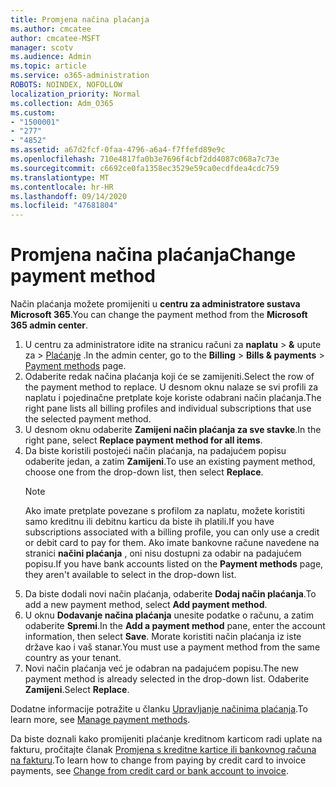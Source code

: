 ```yaml
---
title: Promjena načina plaćanja
ms.author: cmcatee
author: cmcatee-MSFT
manager: scotv
ms.audience: Admin
ms.topic: article
ms.service: o365-administration
ROBOTS: NOINDEX, NOFOLLOW
localization_priority: Normal
ms.collection: Adm_O365
ms.custom:
- "1500001"
- "277"
- "4852"
ms.assetid: a67d2fcf-0faa-4796-a6a4-f7ffefd89e9c
ms.openlocfilehash: 710e4817fa0b3e7696f4cbf2dd4087c068a7c73e
ms.sourcegitcommit: c6692ce0fa1358ec3529e59ca0ecdfdea4cdc759
ms.translationtype: MT
ms.contentlocale: hr-HR
ms.lasthandoff: 09/14/2020
ms.locfileid: "47681804"
---
```

# <a name="change-payment-method"></a><span data-ttu-id="bf888-102">Promjena načina plaćanja</span><span class="sxs-lookup"><span data-stu-id="bf888-102">Change payment method</span></span>

<span data-ttu-id="bf888-103">Način plaćanja možete promijeniti u **centru za administratore sustava Microsoft 365**.</span><span class="sxs-lookup"><span data-stu-id="bf888-103">You can change the payment method from the **Microsoft 365 admin center**.</span></span>
  
1. <span data-ttu-id="bf888-104">U centru za administratore idite na stranicu računi za **naplatu**  >  **&** upute za  >  [Plaćanje](https://go.microsoft.com/fwlink/p/?linkid=2018806) .</span><span class="sxs-lookup"><span data-stu-id="bf888-104">In the admin center, go to the **Billing** > **Bills & payments** > [Payment methods](https://go.microsoft.com/fwlink/p/?linkid=2018806) page.</span></span>
2. <span data-ttu-id="bf888-105">Odaberite redak načina plaćanja koji će se zamijeniti.</span><span class="sxs-lookup"><span data-stu-id="bf888-105">Select the row of the payment method to replace.</span></span> <span data-ttu-id="bf888-106">U desnom oknu nalaze se svi profili za naplatu i pojedinačne pretplate koje koriste odabrani način plaćanja.</span><span class="sxs-lookup"><span data-stu-id="bf888-106">The right pane lists all billing profiles and individual subscriptions that use the selected payment method.</span></span>
3. <span data-ttu-id="bf888-107">U desnom oknu odaberite **Zamijeni način plaćanja za sve stavke**.</span><span class="sxs-lookup"><span data-stu-id="bf888-107">In the right pane, select **Replace payment method for all items**.</span></span>
4. <span data-ttu-id="bf888-108">Da biste koristili postojeći način plaćanja, na padajućem popisu odaberite jedan, a zatim **Zamijeni**.</span><span class="sxs-lookup"><span data-stu-id="bf888-108">To use an existing payment method, choose one from the drop-down list, then select **Replace**.</span></span>
    > [!NOTE]
    > <span data-ttu-id="bf888-109">Ako imate pretplate povezane s profilom za naplatu, možete koristiti samo kreditnu ili debitnu karticu da biste ih platili.</span><span class="sxs-lookup"><span data-stu-id="bf888-109">If you have subscriptions associated with a billing profile, you can only use a credit or debit card to pay for them.</span></span> <span data-ttu-id="bf888-110">Ako imate bankovne račune navedene na stranici **načini plaćanja** , oni nisu dostupni za odabir na padajućem popisu.</span><span class="sxs-lookup"><span data-stu-id="bf888-110">If you have bank accounts listed on the **Payment methods** page, they aren't available to select in the drop-down list.</span></span>
5. <span data-ttu-id="bf888-111">Da biste dodali novi način plaćanja, odaberite **Dodaj način plaćanja**.</span><span class="sxs-lookup"><span data-stu-id="bf888-111">To add a new payment method, select **Add payment method**.</span></span>
6. <span data-ttu-id="bf888-112">U oknu **Dodavanje načina plaćanja** unesite podatke o računu, a zatim odaberite **Spremi**.</span><span class="sxs-lookup"><span data-stu-id="bf888-112">In the **Add a payment method** pane, enter the account information, then select **Save**.</span></span> <span data-ttu-id="bf888-113">Morate koristiti način plaćanja iz iste države kao i vaš stanar.</span><span class="sxs-lookup"><span data-stu-id="bf888-113">You must use a payment method from the same country as your tenant.</span></span>
7. <span data-ttu-id="bf888-114">Novi način plaćanja već je odabran na padajućem popisu.</span><span class="sxs-lookup"><span data-stu-id="bf888-114">The new payment method is already selected in the drop-down list.</span></span> <span data-ttu-id="bf888-115">Odaberite **Zamijeni**.</span><span class="sxs-lookup"><span data-stu-id="bf888-115">Select **Replace**.</span></span>

<span data-ttu-id="bf888-116">Dodatne informacije potražite u članku [Upravljanje načinima plaćanja](https://docs.microsoft.com/microsoft-365/commerce/billing-and-payments/manage-payment-methods).</span><span class="sxs-lookup"><span data-stu-id="bf888-116">To learn more, see [Manage payment methods](https://docs.microsoft.com/microsoft-365/commerce/billing-and-payments/manage-payment-methods).</span></span>

<span data-ttu-id="bf888-117">Da biste doznali kako promijeniti plaćanje kreditnom karticom radi uplate na fakturu, pročitajte članak [Promjena s kreditne kartice ili bankovnog računa na fakturu](https://docs.microsoft.com/microsoft-365/commerce/billing-and-payments/change-payment-method#change-from-credit-card-or-bank-account-to-invoice).</span><span class="sxs-lookup"><span data-stu-id="bf888-117">To learn how to change from paying by credit card to invoice payments, see [Change from credit card or bank account to invoice](https://docs.microsoft.com/microsoft-365/commerce/billing-and-payments/change-payment-method#change-from-credit-card-or-bank-account-to-invoice).</span></span>